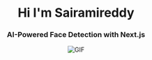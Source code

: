 <h1 align="center">Hi I'm Sairamireddy</h1>
<h3 align="center">AI-Powered Face Detection with Next.js</h3>

<div align="center">
    <img src="https://github.com/sairamireddy6/Ai-face-detection/assets/88982057/3a6f7408-eec1-4271-8fb6-281336064b9f" alt="GIF">
</div>
